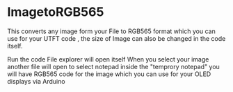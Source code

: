 # ImagetoRGB565
This converts any image form your File to RGB565 format which you can use for your UTFT code , the size of Image can also be changed in the code itself.

Run the code File explorer will open itself
When you select your image another file will open to select notepad
inside the "temprory notepad" you will have RGB565 code for the image which you can use for your OLED displays via Arduino
